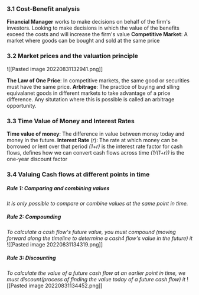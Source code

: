 ### 3.1 Cost-Benefit analysis
**Financial Manager** works to make decisions on behalf of the firm's investors. 
	Looking to make decisions in which the value of the benefits exceed the costs and will increase the firm's value
**Competitive Market**: A market where goods can be bought and sold at the same price

### 3.2 Market prices and the valuation principle
![[Pasted image 20220831132941.png]]

**The Law of One Price**: In competitive markets, the same good or securities must have the same price.
**Arbitrage**: The practice of buying and slling equivalanet goods in different markets to take advantage of a price difference.
	Any situtation where this is possible is called an arbitrage opportunity.

### 3.3 Time Value of Money and Interest Rates
**Time value of money**: The difference in value between money today and money in the future.
**Interest Rate** (*r*): The rate at which money can be borrowed or lent over that period
	*(1+r)* is the interest rate factor for cash flows, defines how we can convert cash flows across time
	*(1/(1+r))* is the one-year discount factor

### 3.4 Valuing Cash flows at different points in time
##### Rule 1: Comparing and combining values
*It is only possible to compare or combine values at the same point in time.*
##### Rule 2: Compounding
*To calculate a cash flow's future value, you must compound (moving forward along the timeline to determine a cash4 flow's value in the future) it*
![[Pasted image 20220831134319.png]]
##### Rule 3: Discounting
*To calculate the value of a future cash flow at an earlier point in time, we must discount(process of finding the value today of a future cash flow) it*
![[Pasted image 20220831134452.png]]

